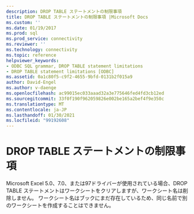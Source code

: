 ```yaml
---
description: DROP TABLE ステートメントの制限事項
title: DROP TABLE ステートメントの制限事項 |Microsoft Docs
ms.custom: ''
ms.date: 01/19/2017
ms.prod: sql
ms.prod_service: connectivity
ms.reviewer: ''
ms.technology: connectivity
ms.topic: reference
helpviewer_keywords:
- ODBC SQL grammar, DROP TABLE statement limitations
- DROP TABLE statement limitations [ODBC]
ms.assetid: 0a1c80f5-c9f2-4655-9bfd-0131b2f015a9
author: David-Engel
ms.author: v-daenge
ms.openlocfilehash: ac99015ec033aaad32a3e775646fed4fd3cb12ed
ms.sourcegitcommit: 33f0f190f962059826e002be165a2bef4f9e350c
ms.translationtype: MT
ms.contentlocale: ja-JP
ms.lasthandoff: 01/30/2021
ms.locfileid: "99192608"
---
```

# <a name="drop-table-statement-limitations"></a>DROP TABLE ステートメントの制限事項
Microsoft Excel 5.0、7.0、または97ドライバーが使用されている場合、DROP TABLE ステートメントはワークシートをクリアしますが、ワークシート名は削除しません。 ワークシート名はブックにまだ存在しているため、同じ名前で別のワークシートを作成することはできません。
